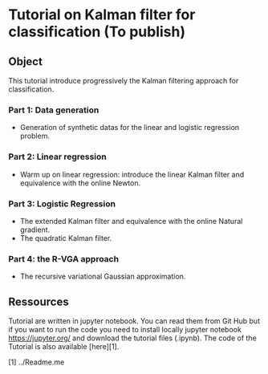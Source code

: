 # Tutorial on Kalman filter for classification (To publish)

## Object
This tutorial introduce progressively the Kalman filtering approach for classification. 

### Part 1: Data generation
- Generation of synthetic datas for the linear and logistic regression problem.
        
### Part 2: Linear regression 
- Warm up on linear regression: introduce the linear Kalman filter and equivalence with the online Newton.
        
### Part 3: Logistic Regression
- The extended Kalman filter and equivalence with the online Natural gradient.
- The quadratic Kalman filter.
        
### Part 4: the R-VGA approach
- The recursive variational Gaussian approximation.

## Ressources

Tutorial are written in jupyter notebook. You can read them from Git Hub but if you want to run the code you need to install locally jupyter notebook https://jupyter.org/ and download the tutorial files (.ipynb). The code of the Tutorial is also  available [here][1]. 

[1] ../Readme.me


